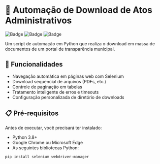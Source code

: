 # 🚀 Automação de Download de Atos Administrativos

![Badge](https://img.shields.io/badge/Python-3.x%2B-blue)
![Badge](https://img.shields.io/badge/Selenium-4.x%2B-green)
![Badge](https://img.shields.io/badge/Status-Concluído-success)

Um script de automação em Python que realiza o download em massa de documentos de um portal de transparência municipal.

## 🔧 Funcionalidades
- Navegação automática em páginas web com Selenium
- Download sequencial de arquivos (PDFs, etc.)
- Controle de paginação em tabelas
- Tratamento inteligente de erros e timeouts
- Configuração personalizada de diretório de downloads

## 📋 Pré-requisitos
Antes de executar, você precisará ter instalado:
- Python 3.8+
- Google Chrome ou Microsoft Edge
- As seguintes bibliotecas Python:

```bash
pip install selenium webdriver-manager
